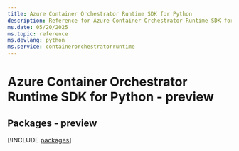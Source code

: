```yaml
---
title: Azure Container Orchestrator Runtime SDK for Python
description: Reference for Azure Container Orchestrator Runtime SDK for Python
ms.date: 05/20/2025
ms.topic: reference
ms.devlang: python
ms.service: containerorchestratorruntime
---
```

# Azure Container Orchestrator Runtime SDK for Python - preview
## Packages - preview
[!INCLUDE [packages](container-orchestrator-runtime-index.md)]